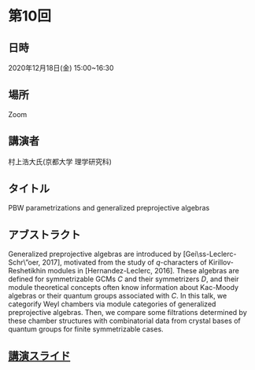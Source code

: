 <script type="text/x-mathjax-config">MathJax.Hub.Config({tex2jax:{inlineMath:[['\$','\$'],['\\(','\\)']],processEscapes:true},CommonHTML: {matchFontHeight:false}});</script>
<script type="text/javascript" async src="https://cdnjs.cloudflare.com/ajax/libs/mathjax/2.7.1/MathJax.js?config=TeX-MML-AM_CHTML"></script>

# 第10回

## 日時
2020年12月18日(金) 15:00~16:30
    
## 場所
Zoom
    
## 講演者
村上浩大氏(京都大学 理学研究科)
    
## タイトル
PBW parametrizations and generalized preprojective algebras
    
## アブストラクト
Generalized preprojective algebras are introduced by [Gei\ss-Leclerc-Schr\”oer, 2017], motivated from the study of $q$-characters of Kirillov-Reshetikhin modules in [Hernandez-Leclerc, 2016]. These algebras are defined for symmetrizable GCMs $C$ and their symmetrizers $D$, and their module theoretical concepts often know information about Kac-Moody algebras or their quantum groups associated with $C$. In this talk, we categorify Weyl chambers via module categories of generalized preprojective algebras. Then, we compare some filtrations determined by these chamber structures with combinatorial data from crystal bases of quantum groups for finite symmetrizable cases.

## [講演スライド](2020-12-18_Murakami.pdf)